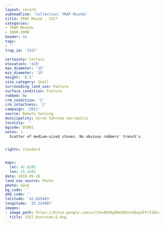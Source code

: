 ```yaml
---
layout: record
subheadline: 'Collection: TRAP Mounds'
title: TRAP Mound - 3327
categories:
- TRAP Mounds
- 3000-3999
header: no
tags:
- ''
trap_id: '3327'

certainty: Certain
elevation: '428'
max_diameter: '15'
min_diameter: '15'
height: '0.5'
size_category: Small
surrounding_land_use: Pasture
surface_condition: Pasture
robbed: No
crm_condition: '2'
crm_intactness: '2'
campaign: '2011'
source: Remote Sensing
municipality: Gorno Sahrane necropolis
locality: ''
bgcode: DS001
notes: |-
  Scatter of medium-sized stones. No obvious robbers' trench's.


rights: standard


maps:
  lat: 42.6285
  lon: 25.2442
date: 2018-05-16
land_use_source: Photo
photo: Good
bg_code: ''
akb_code: ''
latitude: '42.655483'
longitude: '25.224087'
images:
- image_path: https://drive.google.com/uc?id=0B3Rg88wZDQscb0xpZFFrZ1BzdjQ
  title: 3327_Overview_E.dng
---
```

